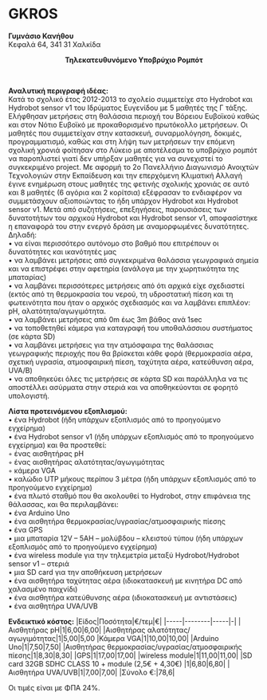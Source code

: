 # GKROS
<b>Γυμνάσιο Κανήθου</b><br>
Κεφαλά 64, 341 31 Χαλκίδα<br>
<p align="center"><b>Τηλεκατευθυνόμενο Υποβρύχιο Ρομπότ</b></p><br>

**Αναλυτική περιγραφή ιδέας:**<br>
Κατά το σχολικό έτος 2012-2013 το σχολείο συμμετείχε στο Hydrobot και Hydrobot sensor v1 του Ιδρύματος Ευγενίδου με 5 μαθητές της Γ τάξης. Ελήφθησαν μετρήσεις στη θαλάσσια περιοχή του Βόρειου Ευβοϊκού καθώς και στον Νότιο Ευβοϊκό με προκαθορισμένο πρωτόκολλο μετρήσεων. Οι μαθητές που συμμετείχαν στην κατασκευή, συναρμολόγηση, δοκιμές, προγραμματισμό, καθώς και στη λήψη των μετρήσεων την επόμενη σχολική χρονιά φοίτησαν στο Λύκειο με αποτέλεσμα το υποβρύχιο ρομπότ  να παροπλιστεί γιατί δεν υπήρξαν μαθητές για να συνεχιστεί το συγκεκριμένο project. Με αφορμή το 2ο Πανελλήνιο Διαγωνισμό Ανοιχτών Τεχνολογιών στην Εκπαίδευση και την επερχόμενη Κλιματική Αλλαγή έγινε ενημέρωση στους μαθητές της φετινής σχολικής χρονιάς σε αυτό και 8 μαθητές (6 αγόρια και 2 κορίτσια) εξέφρασαν το ενδιαφέρον να συμμετάσχουν αξιοποιώντας το ήδη υπάρχον Hydrobot και Hydrobot sensor v1. Μετά από συζητήσεις, επεξηγήσεις, παρουσιάσεις των δυνατοτήτων του αρχικού Hydrobot και Hydrobot sensor v1, αποφασίστηκε η επαναφορά του στην ενεργό δράση με αναμορφωμένες δυνατότητες.
Δηλαδή:<br>
    • να είναι περισσότερο αυτόνομο στο βαθμό που επιτρέπουν οι δυνατότητες και ικανότητές μας <br>
    • να λαμβάνει μετρήσεις από συγκεκριμένα θαλάσσια γεωγραφικά σημεία και να επιστρέφει στην αφετηρία (ανάλογα με την χωρητικότητα της μπαταρίας)<br>
    • να λαμβάνει περισσότερες μετρήσεις από ότι αρχικά είχε σχεδιαστεί (εκτός από τη θερμοκρασία του νερού, τη υδροστατική πίεση και τη φωτεινότητα που ήταν ο αρχικός σχεδιασμός και να λαμβάνει επιπλέον: pH, αλατότητα/αγωγιμότητα.<br>
    • να λαμβάνει μετρήσεις από 0m έως 3m βάθος ανά 1sec<br>
    • να τοποθετηθεί κάμερα για καταγραφή του υποθαλάσσιου συστήματος (σε κάρτα SD)<br>
    • να λαμβάνει μετρήσεις για την ατμόσφαιρα της θαλάσσιας γεωγραφικής περιοχής που θα βρίσκεται κάθε φορά (θερμοκρασία αέρα, σχετική υγρασία, ατμοσφαιρική πίεση, ταχύτητα αέρα, κατεύθυνση αέρα, UVA/B)<br>
    • να αποθηκεύει όλες τις μετρήσεις σε κάρτα SD και παράλληλα να τις αποστέλλει ασύρματα στην στεριά και να αποθηκεύονται σε φορητό υπολογιστή.<br>


**Λίστα προτεινόμενου εξοπλισμού:**<br>
    • ένα Hydrobot (ήδη υπάρχων εξοπλισμός από το προηγούμενο εγχείρημα)<br>
    • ένα Hydrobot sensor v1 (ήδη υπάρχων εξοπλισμός από το προηγούμενο εγχείρημα) και θα προστεθεί:<br>
        ◦ ένας αισθητήρας pH<br>
        ◦ ένας αισθητήρας αλατότητας/αγωγιμότητας<br>
        ◦ κάμερα VGA<br>
    • καλώδιο UTP μήκους περίπου 3 μέτρα (ήδη υπάρχων εξοπλισμός από το προηγούμενο εγχείρημα)<br>
    • ένα πλωτό σταθμό που θα ακολουθεί το Hydrobot, στην επιφάνεια της θάλασσας, και θα περιλαμβάνει:<br>
    • ένα Arduino Uno<br>
    • ένα αισθητήρα θερμοκρασίας/υγρασίας/ατμοσφαιρικής πίεσης<br>
    • ένα GPS<br>
    • μια μπαταρία 12V – 5ΑΗ – μολύβδου – κλειστού τύπου (ήδη υπάρχων εξοπλισμός από το προηγούμενο εγχείρημα)<br>
    • ένα wireless module για την τηλεμετρία μεταξύ Hydrobot/Hydrobot sensor v1 – στεριά<br>
    • μια SD card για την αποθήκευση μετρήσεων<br>
    • ένα αισθητήρα ταχύτητας αέρα (ιδιοκατασκευή με κινητήρα DC από χαλασμένο παιχνίδι)<br>
    • ένα αισθητήρα κατεύθυνσης αέρα (ιδιοκατασκευή με αντιστάσεις)<br>
    • ένα αισθητήρα UVA/UVB<br>


**Ενδεικτικό κόστος:**
|Είδος|Ποσότητα|€/τεμ|€|
|-----|--------|-----|-|
|Αισθητήρας pH|1|6,00|6,00|
|Αισθητήρας αλατότητας/αγωγιμότητας|1|5,00|5,00
|Κάμερα VGA|1|10,00|10,00|
|Arduino Uno|1|7,50|7,50|
|Αισθητήρας θερμοκρασίας/υγρασίας/ατμοσφαιρικής πίεσης|1|8,30|8,30|
|GPS|1|17,00|17,00|
|wireless module|1|11,00|11,00|
|SD card 32GB SDHC CLASS 10 + module (2,5€ + 4,30€) |1|6,80|6,80|
|Αισθητήρα UVA/UVB|1|7,00|7,00|
|Σύνολο €:|78,6|

Οι τιμές είναι με ΦΠΑ 24%.
